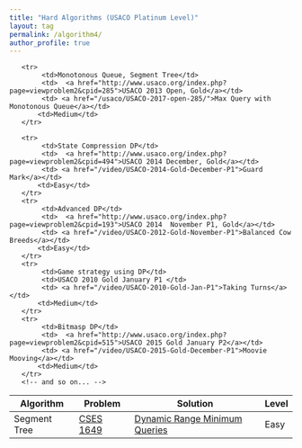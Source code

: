 ```yaml
---
title: "Hard Algorithms (USACO Platinum Level)"
layout: tag
permalink: /algorithm4/
author_profile: true
---
```



<link rel="stylesheet" href="../assets/css/table.css">
<table class="styled-table">
   <thead>
       <tr>
           <th>Algorithm</th>
           <th>Problem</th>
           <th>Solution</th>
           <th>Level</th>
       </tr>
   </thead>
   <tbody>
       <tr>
            <td>Segment Tree</td>
            <td>  <a href="https://cses.fi/problemset/task/1649/">CSES 1649</a></td>
            <td> <a href="/cses/segtree-cses-1649/">Dynamic Range Minimum Queries</a></td>
           <td>Easy</td>
       </tr>

       <tr>
            <td>Monotonous Queue, Segment Tree</td>
            <td>  <a href="http://www.usaco.org/index.php?page=viewproblem2&cpid=285">USACO 2013 Open, Gold</a></td>
            <td> <a href="/usaco/USACO-2017-open-285/">Max Query with Monotonous Queue</a></td>
           <td>Medium</td>
       </tr>

       <tr>
            <td>State Compression DP</td>
            <td>  <a href="http://www.usaco.org/index.php?page=viewproblem2&cpid=494">USACO 2014 December, Gold</a></td>
            <td> <a href="/video/USACO-2014-Gold-December-P1">Guard Mark</a></td>
           <td>Easy</td>
       </tr>
       <tr>
            <td>Advanced DP</td>
            <td>  <a href="http://www.usaco.org/index.php?page=viewproblem2&cpid=193">USACO 2014  November P1, Gold</a></td>
            <td> <a href="/video/USACO-2012-Gold-November-P1">Balanced Cow Breeds</a></td>
           <td>Easy</td>
       </tr>
       <tr>
            <td>Game strategy using DP</td>
            <td>USACO 2010 Gold January P1 </td>
            <td> <a href="/video/USACO-2010-Gold-Jan-P1">Taking Turns</a></td>
           <td>Medium</td>
       </tr>
       <tr>
            <td>Bitmasp DP</td>
            <td>  <a href="http://www.usaco.org/index.php?page=viewproblem2&cpid=515">USACO 2015 Gold January P2</a></td>
            <td> <a href="/video/USACO-2015-Gold-December-P1">Moovie Mooving</a></td>
           <td>Medium</td>
       </tr>
       <!-- and so on... -->
   </tbody>
</table>
